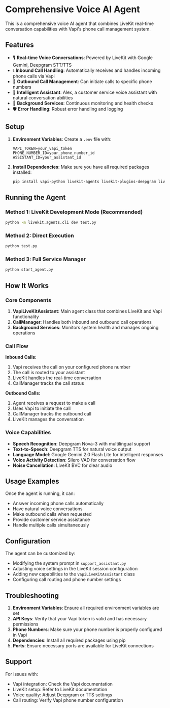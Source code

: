 # Comprehensive Voice AI Agent

This is a comprehensive voice AI agent that combines LiveKit real-time conversation capabilities with Vapi's phone call management system.

## Features

- 🎙️ **Real-time Voice Conversations**: Powered by LiveKit with Google Gemini, Deepgram STT/TTS
- 📞 **Inbound Call Handling**: Automatically receives and handles incoming phone calls via Vapi
- 📱 **Outbound Call Management**: Can initiate calls to specific phone numbers
- 🤖 **Intelligent Assistant**: Alex, a customer service voice assistant with natural conversation abilities
- 🔄 **Background Services**: Continuous monitoring and health checks
- 🛡️ **Error Handling**: Robust error handling and logging

## Setup

1. **Environment Variables**: Create a `.env` file with:

   ```
   VAPI_TOKEN=your_vapi_token
   PHONE_NUMBER_ID=your_phone_number_id
   ASSISTANT_ID=your_assistant_id
   ```

2. **Install Dependencies**: Make sure you have all required packages installed:
   ```bash
   pip install vapi-python livekit-agents livekit-plugins-deepgram livekit-plugins-google python-dotenv
   ```

## Running the Agent

### Method 1: LiveKit Development Mode (Recommended)

```bash
python -m livekit.agents.cli dev test.py
```

### Method 2: Direct Execution

```bash
python test.py
```

### Method 3: Full Service Manager

```bash
python start_agent.py
```

## How It Works

### Core Components

1. **VapiLiveKitAssistant**: Main agent class that combines LiveKit and Vapi functionality
2. **CallManager**: Handles both inbound and outbound call operations
3. **Background Services**: Monitors system health and manages ongoing operations

### Call Flow

**Inbound Calls:**

1. Vapi receives the call on your configured phone number
2. The call is routed to your assistant
3. LiveKit handles the real-time conversation
4. CallManager tracks the call status

**Outbound Calls:**

1. Agent receives a request to make a call
2. Uses Vapi to initiate the call
3. CallManager tracks the outbound call
4. LiveKit manages the conversation

### Voice Capabilities

- **Speech Recognition**: Deepgram Nova-3 with multilingual support
- **Text-to-Speech**: Deepgram TTS for natural voice output
- **Language Model**: Google Gemini 2.0 Flash Lite for intelligent responses
- **Voice Activity Detection**: Silero VAD for conversation flow
- **Noise Cancellation**: LiveKit BVC for clear audio

## Usage Examples

Once the agent is running, it can:

- Answer incoming phone calls automatically
- Have natural voice conversations
- Make outbound calls when requested
- Provide customer service assistance
- Handle multiple calls simultaneously

## Configuration

The agent can be customized by:

- Modifying the system prompt in `support_assistant.py`
- Adjusting voice settings in the LiveKit session configuration
- Adding new capabilities to the `VapiLiveKitAssistant` class
- Configuring call routing and phone number settings

## Troubleshooting

1. **Environment Variables**: Ensure all required environment variables are set
2. **API Keys**: Verify that your Vapi token is valid and has necessary permissions
3. **Phone Numbers**: Make sure your phone number is properly configured in Vapi
4. **Dependencies**: Install all required packages using pip
5. **Ports**: Ensure necessary ports are available for LiveKit connections

## Support

For issues with:

- Vapi integration: Check the Vapi documentation
- LiveKit setup: Refer to LiveKit documentation
- Voice quality: Adjust Deepgram or TTS settings
- Call routing: Verify Vapi phone number configuration
